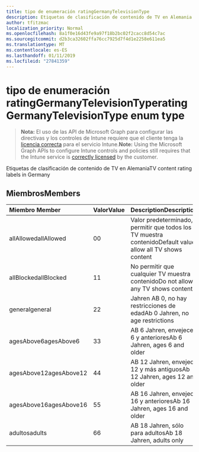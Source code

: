 ```yaml
---
title: tipo de enumeración ratingGermanyTelevisionType
description: Etiquetas de clasificación de contenido de TV en Alemania
author: tfitzmac
localization_priority: Normal
ms.openlocfilehash: 8a1f0e16d43fe9a97f18b2bc02f2cacc8d54c7ac
ms.sourcegitcommit: d2b3ca32602ffa76cc7925d7f4d1e2258e611ea5
ms.translationtype: MT
ms.contentlocale: es-ES
ms.lasthandoff: 01/11/2019
ms.locfileid: "27841359"
---
```

# <a name="ratinggermanytelevisiontype-enum-type"></a><span data-ttu-id="75614-103">tipo de enumeración ratingGermanyTelevisionType</span><span class="sxs-lookup"><span data-stu-id="75614-103">ratingGermanyTelevisionType enum type</span></span>

> <span data-ttu-id="75614-104">**Nota:** El uso de las API de Microsoft Graph para configurar las directivas y los controles de Intune requiere que el cliente tenga la [licencia correcta](https://go.microsoft.com/fwlink/?linkid=839381) para el servicio Intune.</span><span class="sxs-lookup"><span data-stu-id="75614-104">**Note:** Using the Microsoft Graph APIs to configure Intune controls and policies still requires that the Intune service is [correctly licensed](https://go.microsoft.com/fwlink/?linkid=839381) by the customer.</span></span>

<span data-ttu-id="75614-105">Etiquetas de clasificación de contenido de TV en Alemania</span><span class="sxs-lookup"><span data-stu-id="75614-105">TV content rating labels in Germany</span></span>
## <a name="members"></a><span data-ttu-id="75614-106">Miembros</span><span class="sxs-lookup"><span data-stu-id="75614-106">Members</span></span>
|<span data-ttu-id="75614-107">Miembro	</span><span class="sxs-lookup"><span data-stu-id="75614-107">Member</span></span>|<span data-ttu-id="75614-108">Valor</span><span class="sxs-lookup"><span data-stu-id="75614-108">Value</span></span>|<span data-ttu-id="75614-109">Description</span><span class="sxs-lookup"><span data-stu-id="75614-109">Description</span></span>|
|:---|:---|:---|
|<span data-ttu-id="75614-110">allAllowed</span><span class="sxs-lookup"><span data-stu-id="75614-110">allAllowed</span></span>|<span data-ttu-id="75614-111">0</span><span class="sxs-lookup"><span data-stu-id="75614-111">0</span></span>|<span data-ttu-id="75614-112">Valor predeterminado, permitir que todos los TV muestra contenido</span><span class="sxs-lookup"><span data-stu-id="75614-112">Default value, allow all TV shows content</span></span>|
|<span data-ttu-id="75614-113">allBlocked</span><span class="sxs-lookup"><span data-stu-id="75614-113">allBlocked</span></span>|<span data-ttu-id="75614-114">1</span><span class="sxs-lookup"><span data-stu-id="75614-114">1</span></span>|<span data-ttu-id="75614-115">No permitir que cualquier TV muestra contenido</span><span class="sxs-lookup"><span data-stu-id="75614-115">Do not allow any TV shows content</span></span>|
|<span data-ttu-id="75614-116">general</span><span class="sxs-lookup"><span data-stu-id="75614-116">general</span></span>|<span data-ttu-id="75614-117">2</span><span class="sxs-lookup"><span data-stu-id="75614-117">2</span></span>|<span data-ttu-id="75614-118">Jahren AB 0, no hay restricciones de edad</span><span class="sxs-lookup"><span data-stu-id="75614-118">Ab 0 Jahren, no age restrictions</span></span>|
|<span data-ttu-id="75614-119">agesAbove6</span><span class="sxs-lookup"><span data-stu-id="75614-119">agesAbove6</span></span>|<span data-ttu-id="75614-120">3</span><span class="sxs-lookup"><span data-stu-id="75614-120">3</span></span>|<span data-ttu-id="75614-121">AB 6 Jahren, envejece 6 y anteriores</span><span class="sxs-lookup"><span data-stu-id="75614-121">Ab 6 Jahren, ages 6 and older</span></span>|
|<span data-ttu-id="75614-122">agesAbove12</span><span class="sxs-lookup"><span data-stu-id="75614-122">agesAbove12</span></span>|<span data-ttu-id="75614-123">4</span><span class="sxs-lookup"><span data-stu-id="75614-123">4</span></span>|<span data-ttu-id="75614-124">AB 12 Jahren, envejece 12 y más antiguos</span><span class="sxs-lookup"><span data-stu-id="75614-124">Ab 12 Jahren, ages 12 and older</span></span>|
|<span data-ttu-id="75614-125">agesAbove16</span><span class="sxs-lookup"><span data-stu-id="75614-125">agesAbove16</span></span>|<span data-ttu-id="75614-126">5</span><span class="sxs-lookup"><span data-stu-id="75614-126">5</span></span>|<span data-ttu-id="75614-127">AB 16 Jahren, envejece 16 y anteriores</span><span class="sxs-lookup"><span data-stu-id="75614-127">Ab 16 Jahren, ages 16 and older</span></span>|
|<span data-ttu-id="75614-128">adultos</span><span class="sxs-lookup"><span data-stu-id="75614-128">adults</span></span>|<span data-ttu-id="75614-129">6</span><span class="sxs-lookup"><span data-stu-id="75614-129">6</span></span>|<span data-ttu-id="75614-130">AB 18 Jahren, sólo para adultos</span><span class="sxs-lookup"><span data-stu-id="75614-130">Ab 18 Jahren, adults only</span></span>|



